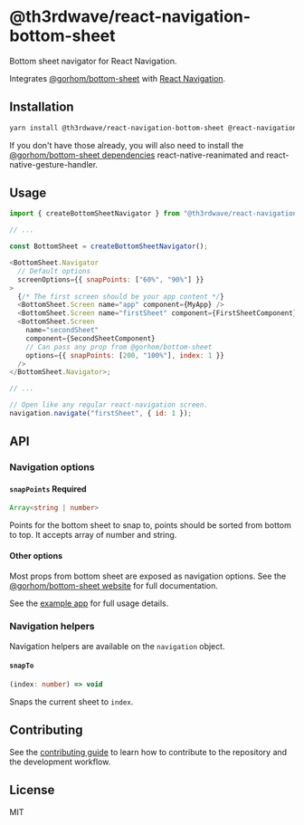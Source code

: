 # @th3rdwave/react-navigation-bottom-sheet

Bottom sheet navigator for React Navigation.

Integrates [@gorhom/bottom-sheet](https://github.com/gorhom/react-native-bottom-sheet) with [React Navigation](https://github.com/react-navigation/react-navigation).

## Installation

```sh
yarn install @th3rdwave/react-navigation-bottom-sheet @react-navigation/native @gorhom/bottom-sheet
```

If you don't have those already, you will also need to install the [@gorhom/bottom-sheet dependencies](https://gorhom.github.io/react-native-bottom-sheet/#dependencies) react-native-reanimated and react-native-gesture-handler.

## Usage

```js
import { createBottomSheetNavigator } from "@th3rdwave/react-navigation-bottom-sheet";

// ...

const BottomSheet = createBottomSheetNavigator();

<BottomSheet.Navigator
  // Default options
  screenOptions={{ snapPoints: ["60%", "90%"] }}
>
  {/* The first screen should be your app content */}
  <BottomSheet.Screen name="app" component={MyApp} />
  <BottomSheet.Screen name="firstSheet" component={FirstSheetComponent} />
  <BottomSheet.Screen
    name="secondSheet"
    component={SecondSheetComponent}
    // Can pass any prop from @gorhom/bottom-sheet
    options={{ snapPoints: [200, "100%"], index: 1 }}
  />
</BottomSheet.Navigator>;

// ...

// Open like any regular react-navigation screen.
navigation.navigate("firstSheet", { id: 1 });

```

## API

### Navigation options

#### `snapPoints` **Required**

```ts
Array<string | number>
```

Points for the bottom sheet to snap to, points should be sorted from bottom to top. It accepts array of number and string.

#### Other options

Most props from bottom sheet are exposed as navigation options. See the [@gorhom/bottom-sheet website](https://gorhom.github.io/react-native-bottom-sheet/props) for full documentation.

See the [example app](./example/src/SimpleExample.tsx) for full usage details.

### Navigation helpers

Navigation helpers are available on the `navigation` object.

#### `snapTo`

```ts
(index: number) => void
```

Snaps the current sheet to `index`.

## Contributing

See the [contributing guide](CONTRIBUTING.md) to learn how to contribute to the repository and the development workflow.

## License

MIT
